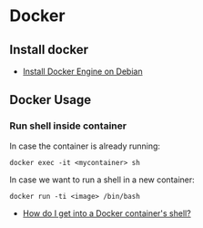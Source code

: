 # Docker

## Install docker

- [Install Docker Engine on Debian](https://docs.docker.com/engine/install/debian/)

## Docker Usage

### Run shell inside container


In case the container is already running:
```
docker exec -it <mycontainer> sh
```

In case we want to run a shell in a new container:
```
docker run -ti <image> /bin/bash
```

- [How do I get into a Docker container's shell?](https://stackoverflow.com/a/30173220)
